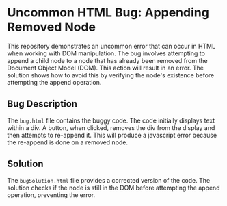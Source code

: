 # Uncommon HTML Bug: Appending Removed Node

This repository demonstrates an uncommon error that can occur in HTML when working with DOM manipulation. The bug involves attempting to append a child node to a node that has already been removed from the Document Object Model (DOM). This action will result in an error.  The solution shows how to avoid this by verifying the node's existence before attempting the append operation.

## Bug Description
The `bug.html` file contains the buggy code. The code initially displays text within a div. A button, when clicked, removes the div from the display and then attempts to re-append it. This will produce a javascript error because the re-append is done on a removed node. 

## Solution
The `bugSolution.html` file provides a corrected version of the code. The solution checks if the node is still in the DOM before attempting the append operation, preventing the error. 